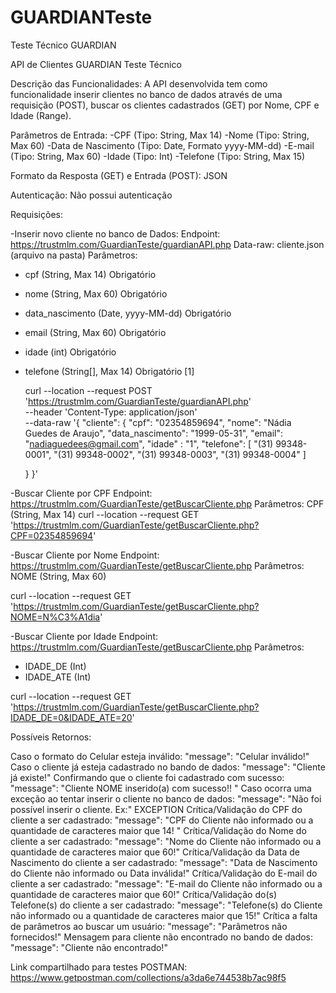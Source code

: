 # GUARDIANTeste
Teste Técnico GUARDIAN

API de Clientes GUARDIAN
Teste Técnico

Descrição das Funcionalidades: A API desenvolvida tem como funcionalidade inserir clientes no banco de dados através de uma requisição (POST), buscar os clientes cadastrados (GET) por Nome, CPF e Idade (Range).

Parâmetros de Entrada: 
-CPF (Tipo: String, Max 14)
-Nome (Tipo: String, Max 60)
-Data de Nascimento (Tipo: Date, Formato yyyy-MM-dd)
-E-mail (Tipo: String, Max 60)
-Idade (Tipo: Int)
-Telefone (Tipo: String, Max 15)

Formato da Resposta (GET) e Entrada (POST): JSON

Autenticação: Não possui autenticação

Requisições:

-Inserir novo cliente no banco de Dados:
Endpoint: https://trustmlm.com/GuardianTeste/guardianAPI.php
Data-raw: cliente.json (arquivo na pasta)
Parâmetros: 
- cpf (String, Max 14) Obrigatório
- nome (String, Max 60) Obrigatório
- data_nascimento (Date, yyyy-MM-dd) Obrigatório
- email (String, Max 60) Obrigatório
- idade (int) Obrigatório
- telefone (String[], Max 14) Obrigatório [1]
	
  curl --location --request POST 'https://trustmlm.com/GuardianTeste/guardianAPI.php' \
--header 'Content-Type: application/json' \
--data-raw '{
    "cliente": {
		"cpf": "02354859694",
        "nome": "Nádia Guedes de Araujo",
        "data_nascimento": "1999-05-31",
        "email": "nadiaguedees@gmail.com",
        "idade" : "1",
		"telefone": [
						"(31) 99348-0001",
						"(31) 99348-0002",
						"(31) 99348-0003",
						"(31) 99348-0004"
					]
       
    }
}'
  
-Buscar Cliente por CPF
Endpoint: https://trustmlm.com/GuardianTeste/getBuscarCliente.php
Parâmetros: CPF (String, Max 14)
curl --location --request GET 'https://trustmlm.com/GuardianTeste/getBuscarCliente.php?CPF=02354859694'

-Buscar Cliente por Nome
Endpoint: https://trustmlm.com/GuardianTeste/getBuscarCliente.php
Parâmetros: NOME (String, Max 60)

curl --location --request GET 'https://trustmlm.com/GuardianTeste/getBuscarCliente.php?NOME=N%C3%A1dia'

-Buscar Cliente por Idade
Endpoint: https://trustmlm.com/GuardianTeste/getBuscarCliente.php
Parâmetros:
- IDADE_DE (Int)
- IDADE_ATE (Int)

curl --location --request GET 'https://trustmlm.com/GuardianTeste/getBuscarCliente.php?IDADE_DE=0&IDADE_ATE=20'

Possíveis Retornos:

Caso o formato do Celular esteja inválido:
"message": "Celular inválido!" 
Caso o cliente já esteja cadastrado no bando de dados:
"message": "Cliente já existe!"
Confirmando que o cliente foi cadastrado com sucesso:
"message": "Cliente NOME inserido(a) com sucesso!! "
Caso ocorra uma exceção ao tentar inserir o cliente no banco de dados:
"message": "Não foi possível inserir o cliente. Ex:" EXCEPTION
Crítica/Validação do CPF do cliente a ser cadastrado:
"message": "CPF do Cliente não informado ou a quantidade de caracteres maior que 14! "
Crítica/Validação do Nome do cliente a ser cadastrado:
"message": "Nome do Cliente não informado ou a quantidade de caracteres maior que 60!"
Crítica/Validação da Data de Nascimento do cliente a ser cadastrado:
"message": "Data de Nascimento do Cliente não informado ou Data inválida!"
Crítica/Validação do E-mail do cliente a ser cadastrado:
"message": "E-mail do Cliente não informado ou a quantidade de caracteres maior que 60!"
Crítica/Validação do(s) Telefone(s) do cliente a ser cadastrado:
"message": "Telefone(s) do Cliente não informado ou a quantidade de caracteres maior que 15!"
Crítica a falta de parâmetros ao buscar um usuário:
"message": "Parâmetros não fornecidos!"
Mensagem para cliente não encontrado no bando de dados:
"message": "Cliente não encontrado!"


Link compartilhado para testes POSTMAN: https://www.getpostman.com/collections/a3da6e744538b7ac98f5
